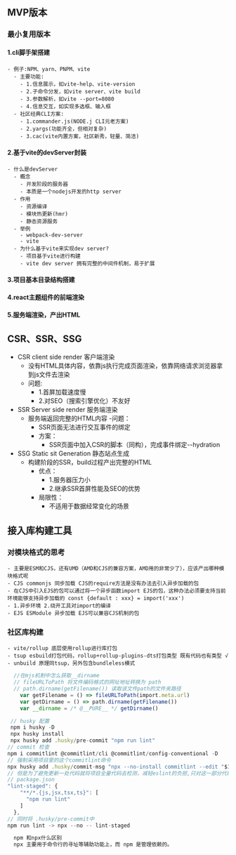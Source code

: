 ## MVP版本
  ### 最小复用版本
  #### 1.cli脚手架搭建
    - 例子:NPM、yarn、PNPM、vite
      - 主要功能:
        - 1.信息展示，如vite-help、vite-version
        - 2.子命令分发，如vite server、vite build
        - 3.参数解析，如vite --port=8080
        - 4.信息交互，如实现多选框、输入框
      - 社区经典CLI方案:
        - 1.commander.js(NODE.j CLI元老方案)
        - 2.yargs(功能齐全，但相对复杂)
        - 3.cac(vite内置方案，社区新秀，轻量、简洁)
  #### 2.基于vite的devServer封装
    - 什么是devServer
      - 概念
        - 开发阶段的服务器
        - 本质是一个nodejs开发的http server
      - 作用
        - 资源编译
        - 模块热更新(hmr)
        - 静态资源服务
      - 举例
        - webpack-dev-server
        - vite
      - 为什么基于vite来实现dev server?
        - 项目基于vite进行构建
        - vite dev server 拥有完整的中间件机制，易于扩展
  #### 3.项目基本目录结构搭建
  #### 4.react主题组件的前端渲染
  #### 5.服务端渲染，产出HTML

## CSR、SSR、SSG
  - CSR client side render 客户端渲染
     - 没有HTML具体内容，依靠js执行完成页面渲染，依靠网络请求浏览器拿到js文件去渲染
     - 问题:
        - 1.首屏加载速度慢
        - 2.对SEO（搜索引擎优化）不友好
  - SSR Server side render 服务端渲染
     - 服务端返回完整的HTML内容
        -问题：
          - SSR页面无法进行交互事件的绑定
        - 方案：
          - SSR页面中加入CSR的脚本（同构），完成事件绑定--hydration
  - SSG Static sit Generation 静态站点生成
    - 构建阶段的SSR，build过程产出完整的HTML
      - 优点：
        - 1.服务器压力小
        - 2.继承SSR首屏性能及SEO的优势
      - 局限性：
        - 不适用于数据经常变化的场景

## 接入库构建工具
  ### 对模块格式的思考
    - 主要是ESM和CJS，还有UMD（AMD和CJS的兼容方案，AMD用的非常少了），应该产出哪种模块格式呢
    - CJS commonjs 同步加载 CJS的require方法是没有办法去引入异步加载的包
    - 在CJS中引入EJS的包可以通过将一个异步函数import EJS的包，这种办法必须要支持当前环境能够支持异步加载的 const {default : xxx} = import('xxx')
    - 1.异步环境 2.绕开工具对import的编译
    - EJS ESModule 异步加载 EJS可以兼容CJS机制的包
  
  ### 社区库构建
    - vite/rollup 底层使用rollup进行库打包
    - tsup esbuild打包代码，rollup+rollup-plugins-dts打包类型 既有代码也有类型 √
    - unbuild 原理同tsup，另外包含bundleless模式
```ts
  //在mjs机制中怎么获取__dirname
  // fileURLToPath 将文件编码格式的网址地址转换为 path
  // path.dirname(getFilename()) 读取该文件path的文件夹路径
    var getFilename = () => fileURLToPath(import.meta.url)
    var getDirname = () => path.dirname(getFilename())
    var __dirname = /* @__PURE__ */ getDirname()
```
```ts
 // husky 配置
 npm i husky -D
 npx husky install
 npx husky add .husky/pre-commit "npm run lint"
// commit 检查
npm i commitlint @commitlint/cli @commitlint/config-conventional -D
// 强制采用项目里的这个commitlint命令
npx husky add .husky/commit-msg "npx --no-install commitlint --edit "$1""
// 但是为了避免更新一处代码就将项目全量代码去检测，减轻eslint的负担,只对这一部分代码做规范化，那将大大缩短 developer 提交代码的速度，于是就诞生了一个工具：lint-staged,lint-staged是用于在通过git提交代码之前，对暂存区的代码执行一系列的格式化
// package.json
"lint-staged": {
    "**/*.{js,jsx,tsx,ts}": [
      "npm run lint"
    ]
  },
// 同时将 .husky/pre-commit中
npm run lint -> npx --no -- lint-staged
```
```ts
  npm 和npx什么区别
  npx 主要用于命令行的寻址等辅助功能上，而 npm 是管理依赖的。

```